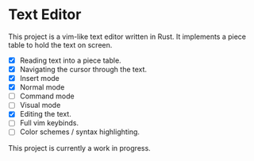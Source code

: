 # Text Editor
This project is a vim-like text editor written in Rust.
It implements a piece table to hold the text on screen.
- [x] Reading text into a piece table.
- [x] Navigating the cursor through the text.
- [x] Insert mode
- [x] Normal mode
- [ ] Command mode
- [ ] Visual mode
- [x] Editing the text.
- [ ] Full vim keybinds.
- [ ] Color schemes / syntax highlighting.

This project is currently a work in progress.
